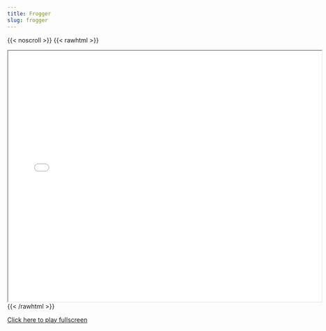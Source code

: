 ```yaml
---
title: Frogger
slug: frogger
---
```


{{< noscroll >}}
{{< rawhtml >}}
<iframe width="720" height="576" name="iframe" src="/cjs-garchive/frogger/index.html"></iframe>
{{< /rawhtml >}}

[Click here to play fullscreen](/cjs-garchive/frogger)